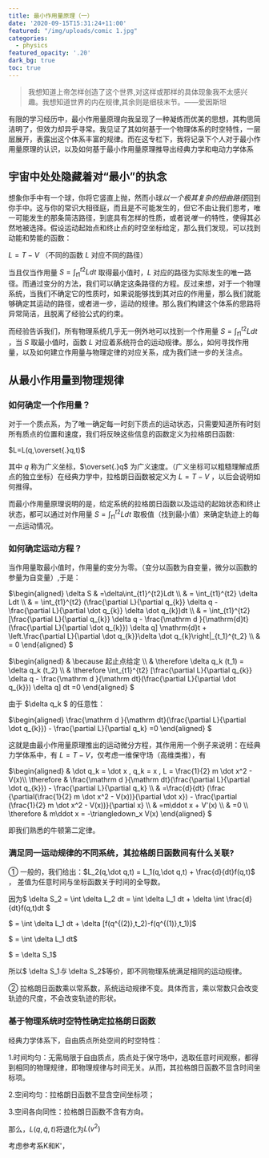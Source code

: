 ```yaml
---
title: 最小作用量原理（一）
date: '2020-09-15T15:31:24+11:00'
featured: "/img/uploads/comic 1.jpg"
categories:
  - physics
featured_opacity: '.20'
dark_bg: true
toc: true
---
```


> 我想知道上帝怎样创造了这个世界,对这样或那样的具体现象我不太感兴趣。我想知道世界的内在规律,其余则是细枝末节。——爱因斯坦

有限的学习经历中，最小作用量原理向我呈现了一种凝练而优美的思想，其构思简洁明了，但效力却异乎寻常。我见证了其如何基于一个物理体系的时空特性，一层层展开，表露出这个体系丰富的规律。而在这专栏下，我将记录下个人对于最小作用量原理的认识，以及如何基于最小作用量原理推导出经典力学和电动力学体系

## 宇宙中处处隐藏着对“最小”的执念

想象你手中有一个球，你将它竖直上抛，然而小球*以一个极其复杂的扭曲路径*回到你手中。这与你的常识大相径庭，而且是不可能发生的，但它不由让我们思考，唯一可能发生的那条简洁路径，到底具有怎样的性质，或者说*唯一*的特性，使得其必然地被选择。假设运动起始点和终止点的时空坐标给定，那么我们发现，可以找到动能和势能的函数：

$L=T-V$   （不同的函数 $L$ 对应不同的路径）

当且仅当作用量  $S=\int_{t1}^{t2}Ldt$  取得最小值时，$L$  对应的路径为实际发生的唯一路径。而通过变分的方法，我们可以确定这条路径的方程。反过来想，对于一个物理系统，当我们不确定它的性质时，如果说能够找到其对应的作用量，那么我们就能够确定其运动的路径，或者进一步，运动的规律。那么我们构建这个体系的思路将异常简洁，且脱离了经验公式的约束。



而经验告诉我们，所有物理系统几乎无一例外地可以找到一个作用量 $S=\int_{t1}^{t2}Ldt$  ，当  $S$  取最小值时，函数 $L$ 对应着系统符合的运动规律。那么，如何寻找作用量，以及如何建立作用量与物理定律的对应关系，成为我们进一步的关注点。

## 从最小作用量到物理规律

### 如何确定一个作用量？

对于一个质点系，为了唯一确定每一时刻下质点的运动状态，只需要知道所有时刻所有质点的位置和速度，我们将反映这些信息的函数定义为拉格朗日函数:

 $L=L(q,\overset{.}q,t)$ 

其中 $q$ 称为广义坐标，$\overset{.}q$ 为广义速度。（广义坐标可以粗糙理解成质点的独立坐标）在经典力学中，拉格朗日函数被定义为 $L=T-V$ ，以后会说明如何推得。

而最小作用量原理说明的是，给定系统的拉格朗日函数以及运动的起始状态和终止状态，都可以通过对作用量 $S=\int_{t1}^{t2}Ldt$ 取极值（找到最小值）来确定轨迹上的每一点运动情况。

### 如何确定运动方程？

当作用量取最小值时，作用量的变分为零。（变分以函数为自变量，微分以函数的参量为自变量）,于是：

$\begin{aligned}
\delta S & =\delta\int_{t1}^{t2}Ldt \\\\
& = \int_{t1}^{t2} \delta Ldt \\\\
& = \int_{t1}^{t2} (\frac{\partial L}{\partial q_{k}} \delta q - \frac{\partial L}{\partial \dot q_{k}} \delta \dot q_{k})dt \\\\
& = \int_{t1}^{t2} [\frac{\partial L}{\partial q_{k}} \delta q - \frac{\mathrm d }{\mathrm{d}t}(\frac{\partial L}{\partial \dot q_{k}}) \delta q]  \mathrm{d}t  + \left.\frac{\partial L}{\partial \dot q_{k}}\delta \dot q_{k}\right|_{t_1}^{t_2} \\\\
& = 0
\end{aligned}
$

$\begin{aligned}
& \because 起止点给定 \\\\
& \therefore  \delta q_k (t_1) = \delta q_k (t_2) \\\\
& \therefore  \int_{t1}^{t2} [\frac{\partial L}{\partial q_{k}} \delta q - \frac{\mathrm d }{\mathrm dt}(\frac{\partial L}{\partial \dot q_{k}}) \delta q]  dt =0 
\end{aligned}
$


由于 $\delta q_k $ 的任意性：

$\begin{aligned}
 \frac{\mathrm d }{\mathrm dt}(\frac{\partial L}{\partial \dot q_{k}}) - \frac{\partial L}{\partial q_k} =0
\end{aligned}
$

这就是由最小作用量原理推出的运动微分方程，其作用用一个例子来说明：在经典力学体系中，有 $L=T-V$，仅考虑一维保守场（高维类推），有

$\begin{aligned}
& \dot q_k = \dot x , q_k = x , L = \frac{1}{2} m \dot x^2 - V(x)\\\\
\therefore & \frac{\mathrm d }{\mathrm dt}(\frac{\partial L}{\partial \dot q_{k}}) - \frac{\partial L}{\partial q_k} \\\\
& =\frac{d}{dt} (\frac {\partial(\frac{1}{2} m \dot x^2 - V(x))}{\partial \dot x}) - \frac{\partial (\frac{1}{2} m \dot x^2 - V(x))}{\partial x} \\\\
& =m\ddot x + V'(x) \\\\
& =0 \\\\
\therefore & m\ddot x = -\triangledown_x V(x)
\end{aligned}
$

即我们熟悉的牛顿第二定律。

### 满足同一运动规律的不同系统，其拉格朗日函数间有什么关联?

① 一般的，我们给出：$L_2(q,\dot q,t) = L_1(q,\dot q,t) + \frac{d}{dt}f(q,t)$ ， 差值为任意时间与坐标函数关于时间的全导数。

因为$ \delta S_2 = \int \delta L_2 dt = \int \delta L_1 dt + \delta \int \frac{d}{dt}f(q,t)dt $

$ = \int \delta L_1 dt + \delta [f(q^{(2)},t_2)-f(q^{(1)},t_1)]$
	
$ = \int \delta L_1 dt$
	
$ = \delta S_1$
	
所以$  \delta S_1$与$ \delta S_2$等价，即不同物理系统满足相同的运动规律。

② 拉格朗日函数乘以常系数，系统运动规律不变。具体而言，乘以常数只会改变轨迹的尺度，不会改变轨迹的形状。

### 基于物理系统时空特性确定拉格朗日函数

经典力学体系下，自由质点所处空间的时空特性：

1.时间均匀：无需局限于自由质点，质点处于保守场中，选取任意时间观察，都得到相同的物理规律，即物理规律与时间无关。从而，其拉格朗日函数不显含时间坐标项。

2.空间均匀：拉格朗日函数不显含空间坐标项；

3.空间各向同性：拉格朗日函数不含有方向。

那么，$L(q,\dot q,t)$将退化为$L(v^2)$

考虑参考系K和K'，

    

